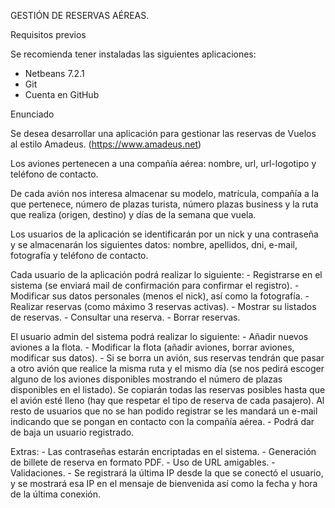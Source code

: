 GESTIÓN DE RESERVAS AÉREAS.


Requisitos previos

Se recomienda tener instaladas las siguientes aplicaciones:
- Netbeans 7.2.1
- Git
- Cuenta en GitHub

Enunciado

Se desea desarrollar una aplicación para gestionar las reservas de Vuelos al estilo Amadeus. (https://www.amadeus.net)

Los aviones pertenecen a una compañía aérea: nombre, url, url-logotipo y teléfono de contacto.

De cada avión nos interesa almacenar su modelo, matrícula, compañía a la que pertenece,  número de plazas turista, número plazas business y la ruta que realiza (origen, destino) y días de la semana que vuela.

Los usuarios de la aplicación se identificarán por un nick y una contraseña y se almacenarán los siguientes datos: nombre, apellidos, dni, e-mail, fotografía y teléfono de contacto.

Cada usuario de la aplicación podrá realizar lo siguiente:
	- Registrarse en el sistema (se enviará mail de confirmación para confirmar el registro).
	- Modificar sus datos personales (menos el nick), así como la fotografía.
	- Realizar reservas (como máximo 3 reservas activas).
	- Mostrar su listados de reservas.
	- Consultar una reserva.
	- Borrar reservas.

El usuario admin del sistema podrá realizar lo siguiente:
	- Añadir nuevos aviones a la flota.
	- Modificar la flota (añadir aviones, borrar aviones, modificar sus datos).
	- Si se borra un avión, sus reservas tendrán que pasar a otro avión que realice la misma ruta y el mismo día (se nos pedirá escoger alguno de los aviones disponibles mostrando el número de plazas disponibles en el listado). Se copiarán todas las reservas posibles hasta que el avión esté lleno (hay que respetar el tipo de reserva de cada pasajero). Al resto de usuarios que no se han podido registrar se les mandará un e-mail indicando que se pongan en contacto con la compañía aérea.
	- Podrá dar de baja un usuario registrado.

Extras:
	- Las contraseñas estarán encriptadas en el sistema.
	- Generación de billete de reserva en formato PDF.
	- Uso de URL amigables.
	- Validaciones.
	- Se registrará la última IP desde la que se conectó el usuario, y se mostrará esa IP en el mensaje de bienvenida así como la fecha y hora de la última conexión.

